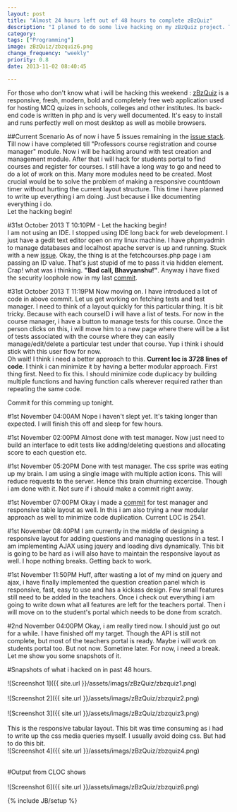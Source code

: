 ```yaml
---
layout: post
title: "Almost 24 hours left out of 48 hours to complete zBzQuiz"
description: "I planed to do some live hacking on my zBzQuiz project. Time limit is of 48 hours. Almost 24 hours have passed away."
category: 
tags: ["Programming"]
image: zBzQuiz/zbzquiz6.png
change_frequency: "weekly"
priority: 0.8
date: 2013-11-02 08:40:45 

---
```



For those who don't know what i will be hacking this weekend : [zBzQuiz](https://github.com/bhavyanshu/zBzQuiz) is a responsive, fresh, modern, bold and completely free web application used for hosting MCQ quizes in schools, colleges and other institutes. Its back-end code is written in php and is very well documented. It's easy to install and runs perfectly well on most desktop as well as mobile browsers.								

					

##Current Scenario
As of now i have 5 issues remaining in the [issue stack](https://github.com/bhavyanshu/zBzQuiz/issues?state=open). Till now i have completed till "Professors course registration and course manager" module. Now i will be hacking around with test creation and management module. After that i will hack for students portal to find courses and register for courses. I still have a long way to go and need to do a lot of work on this. Many more modules need to be created. Most crucial would be to solve the problem of making a responsive countdown timer without hurting the current layout structure. This time i have planned to write up everything i am doing. Just because i like documenting everything i do. 											
Let the hacking begin!													

#31st October 2013 T 10:10PM - Let the hacking begin!	
I am not using an IDE. I stopped using IDE long back for web development. I just have a gedit text editor open on my linux machine. I have phpmyadmin to manage databases and localhost apache server is up and running. Stuck with a new [issue](https://github.com/bhavyanshu/zBzQuiz/issues/7). Okay, the thing is at the fetchcourses.php page i am passing an ID value. That's just stupid of me to pass it via hidden element. Crap! what was i thinking. **"Bad call, Bhavyanshu!"**. Anyway i have fixed the security loophole now in my last [commit](https://github.com/bhavyanshu/zBzQuiz/commit/63247af048bd979a700787e452d61bd5340adccc).

#31st October 2013 T 11:19PM 
Now moving on. I have introduced a lot of code in above commit. Let us get working on fetching tests and test manager. I need to think of a layout quickly for this particular thing. It is bit tricky. Because with each courseID i will have a list of tests. For now in the course manager, i have a button to manage tests for this course. Once the person clicks on this, i will move him to a new page where there will be a list of tests associated with the course where they can easily manage/edit/delete a particular test under that course. Yup i think i should stick with this user flow for now. 							
Oh wait! I think i need a better approach to this. **Current loc is 3728 lines of code**. I think i can minimize it by having a better modular approach. First thing first. Need to fix this. I should minimize code duplicacy by building multiple functions and having function calls wherever required rather than repeating the same code.									

Commit for this comming up tonight.

#1st November 04:00AM
Nope i haven't slept yet. It's taking longer than expected. I will finish this off and sleep for few hours.

#1st November 02:00PM
Almost done with test manager. Now just need to build an interface to edit tests like adding/deleting questions and allocating score to each question etc.

#1st November 05:20PM
Done with test manager. The css sprite was eating up my brain. I am using a single image with multiple action icons. This will reduce requests to the server. Hence this brain churning excercise. Though i am done with it. Not sure if i should make a commit right away.

#1st November 07:00PM
Okay i made a [commit](https://github.com/bhavyanshu/zBzQuiz/commit/0aa9d7fe05628a7db0daa4d7def763702c81a5e6) for test manager and responsive table layout as well. In this i am also trying a new modular approach as well to minimize code duplication. Current LOC is 2541.

#1st November 08:40PM
I am currently in the middle of designing a responsive layout for adding questions and managing questions in a test. I am implementing AJAX using jquery and loading divs dynamically. This bit is going to be hard as i will also have to maintain the responsive layout as well. I hope nothing breaks. Getting back to work.

#1st November 11:50PM
Huff, after wasting a lot of my mind on jquery and ajax, i have finally implemented the question creation panel which is responsive, fast, easy to use and has a kickass design. Few small features still need to be added in the teachers. Once i check out everything i am going to write down what all features are left for the teachers portal. Then i will move on to the student's portal which needs to be done from scratch.

#2nd November 04:00PM
Okay, i am really tired now. I should just go out for a while. I have finished off my target. Though the API is still not complete, but most of the teachers portal is ready. Maybe i will work on students portal too. But not now. Sometime later. For now, i need a break.					
Let me show you some snapshots of it.


#Snapshots of what i hacked on in past 48 hours. 

![Screenshot 1]({{ site.url }}/assets/imags/zBzQuiz/zbzquiz1.png)
<br/><br/>
![Screenshot 2]({{ site.url }}/assets/imags/zBzQuiz/zbzquiz2.png)
<br/><br/>
![Screenshot 3]({{ site.url }}/assets/imags/zBzQuiz/zbzquiz3.png)
<br/><br/>
This is the responsive tabular layout. This bit was time consuming as i had to write up the css media queries myself. I usually avoid doing css. But had to do this bit.
<br/>
![Screenshot 4]({{ site.url }}/assets/imags/zBzQuiz/zbzquiz4.png)
<br/><br/>

#Output from CLOC shows
<br/>
<br/>
![Screenshot 6]({{ site.url }}/assets/imags/zBzQuiz/zbzquiz6.png)
<br/>


{% include JB/setup %}
